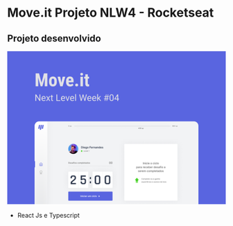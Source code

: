 # Move.it Projeto NLW4 - Rocketseat

## Projeto desenvolvido

![](https://github.com/tellesdev/NLW4/blob/master/public/img/capa.png)

- React Js e Typescript
